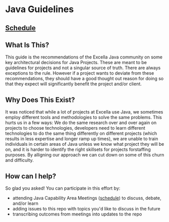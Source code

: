 # Java Guidelines

## [Schedule](https://github.com/excellalabs/java-project-guidelines/issues/1)

## What Is This?

This guide is the recommendations of the Excella Java community on some key architectural decisions for Java
Projects. These are meant to be guidelines for projects and not a singular source of truth. There are always exceptions to
the rule. However if a project wants to deviate from these recommendations, they should have a good thought out reason for doing so that they expect will significantly benefit the project and/or client.

## Why Does This Exist?

It was noticed that while a lot of projects at Excella use Java, we sometimes employ different tools and methodologies to solve the same problems. This hurts us in a few ways: We do the same research over and over again on projects to choose technologies, developers need to learn different technologies to do the same thing differently on different projects (which results in less expertise and longer ramp up times), we are unable to train individuals in certain areas of Java unless we know what project they will be on, and it is harder to identify the right skillsets for projects forstaffing purposes. By alligning our approach we can cut down on some of this churn and difficulty.

## How can I help?

So glad you asked! You can participate in this effort by:
- attending Java Capability Area Meetings ([schedule](https://github.com/excellalabs/java-project-guidelines/issues/1)) to discuss, debate, and/or learn
- adding issues to this repo with topics you'd like to discuss in the future
- transcribing outcomes from meetings into updates to the repo
